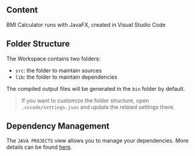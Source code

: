 ## Content

BMI Calculator runs with JavaFX, created in Visual Studio Code

## Folder Structure

The Workspace contains two folders:

- `src`: the folder to maintain sources
- `lib`: the folder to maintain dependencies

The compiled output files will be generated in the `bin` folder by default.

> If you want to customize the folder structure, open `.vscode/settings.json` and update the related settings there.

## Dependency Management

The `JAVA PROJECTS` view allows you to manage your dependencies. More details can be found [here](https://github.com/microsoft/vscode-java-dependency#manage-dependencies).
